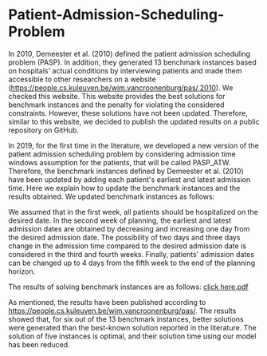# Patient-Admission-Scheduling-Problem
In 2010, Demeester et al. (2010) defined the patient admission scheduling problem (PASP). In addition, they generated 13 benchmark instances based on hospitals' actual conditions by interviewing patients and made them accessible to other researchers on a website (https://people.cs.kuleuven.be/wim.vancroonenburg/pas/,2010). We checked this website. This website provides the best solutions for benchmark instances and the penalty for violating the considered constraints. However, these solutions have not been updated. Therefore, similar to this website, we decided to publish the updated results on a public repository on GitHub.

In 2019, for the first time in the literature, we developed a new version of the patient admission scheduling problem by considering admission time windows assumption for the patients, that will be called PASP_ATW. Therefore, the benchmark instances defined by Demeester et al. (2010) have been updated by adding each patient's earliest and latest admission time. Here we explain how to update the benchmark instances and the results obtained. We updated benchmark instances as follows:

We assumed that in the first week, all patients should be hospitalized on the desired date. In the second week of planning, the earliest and latest admission dates are obtained by decreasing and increasing one day from the desired admission date. The possibility of two days and three days change in the admission time compared to the desired admission date is considered in the third and fourth weeks. Finally, patients' admission dates can be changed up to 4 days from the fifth week to the end of the planning horizon.

The results of solving benchmark instances are as follows: 
[click here.pdf](https://github.com/MRN36802/Patient-Admission-Scheduling-Problem/files/10972338/click.here.pdf)

As mentioned, the results have been published according to https://people.cs.kuleuven.be/wim.vancroonenburg/pas/. The results showed that, for six out of the 13 benchmark instances, better solutions were generated than the best-known solution reported in the literature. The solution of five instances is optimal, and their solution time using our model has been reduced.

